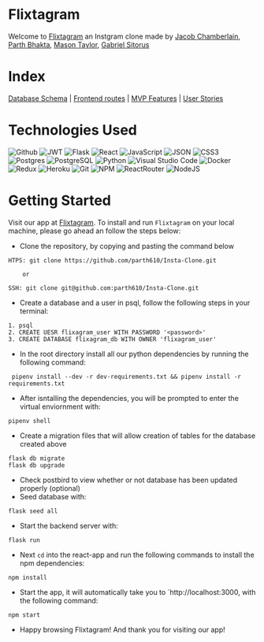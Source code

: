 # Flixtagram
Welcome to [Flixtagram](https://flixtagram.herokuapp.com/) an Instgram clone made by [Jacob Chamberlain](https://github.com/JacobDChamberlain), [Parth Bhakta](https://github.com/parth610), [Mason Taylor](https://github.com/masontaylor7), [Gabriel Sitorus](https://github.com/GabeS97?tab=repositories)

# Index
[Database Schema](https://github.com/parth610/Insta-Clone/wiki/Database-Schema) | [Frontend routes](https://github.com/parth610/Insta-Clone/wiki/Frontend-Routes) | [MVP Features](https://github.com/parth610/Insta-Clone/wiki/MVP-Features) | [User Stories](https://github.com/parth610/Insta-Clone/wiki/User-Stories)

# Technologies Used
![Github](https://img.shields.io/badge/GitHub-100000?style=for-the-badge&logo=github&logoColor=white)
![JWT](https://img.shields.io/badge/JWT-black?style=for-the-badge&logo=JSON%20web%20tokens)
![Flask](https://img.shields.io/badge/flask-%23000.svg?style=for-the-badge&logo=flask&logoColor=white)
![React](https://img.shields.io/badge/react-%2320232a.svg?style=for-the-badge&logo=react&logoColor=%2361DAFB)
![JavaScript](https://img.shields.io/badge/javascript-%23323330.svg?style=for-the-badge&logo=javascript&logoColor=%23F7DF1E)
![JSON](https://img.shields.io/badge/json-5E5C5C?style=for-the-badge&logo=json&logoColor=white)
![CSS3](https://img.shields.io/badge/css3-%231572B6.svg?style=for-the-badge&logo=css3&logoColor=white)
![Postgres](https://img.shields.io/badge/postgres-%23316192.svg?style=for-the-badge&logo=postgresql&logoColor=white)
![PostgreSQL](https://img.shields.io/badge/PostgreSQL-316192?style=for-the-badge&logo=postgresql&logoColor=white)
![Python](https://img.shields.io/badge/python-3670A0?style=for-the-badge&logo=python&logoColor=ffdd54)
![Visual Studio Code](https://img.shields.io/badge/Visual%20Studio%20Code-0078d7.svg?style=for-the-badge&logo=visual-studio-code&logoColor=white)
![Docker](https://img.shields.io/badge/docker-%230db7ed.svg?style=for-the-badge&logo=docker&logoColor=white)
![Redux](https://img.shields.io/badge/redux-%23593d88.svg?style=for-the-badge&logo=redux&logoColor=white)
![Heroku](https://img.shields.io/badge/heroku-%23430098.svg?style=for-the-badge&logo=heroku&logoColor=white)
![Git](https://img.shields.io/badge/git-%23F05033.svg?style=for-the-badge&logo=git&logoColor=white)
![NPM](https://img.shields.io/badge/npm-CB3837?style=for-the-badge&logo=npm&logoColor=white)
![ReactRouter](https://img.shields.io/badge/React_Router-CA4245?style=for-the-badge&logo=react-router&logoColor=white)
![NodeJS](https://img.shields.io/badge/node.js-6DA55F?style=for-the-badge&logo=node.js&logoColor=white)

# Getting Started

Visit our app at [Flixtagram](https://flixtagram.herokuapp.com/). To install and run `Flixtagram` on your local machine, please go ahead an follow the steps below:

- Clone the repository, by copying and pasting the command below
```
HTPS: git clone https://github.com/parth610/Insta-Clone.git

    or

SSH: git clone git@github.com:parth610/Insta-Clone.git
```
- Create a database and a user in psql, follow the following steps in your terminal:
```
1. psql
2. CREATE UESR flixagram_user WITH PASSWORD '<password>'
3. CREATE DATABASE flixagram_db WITH OWNER 'flixagram_user'
```
- In the root directory install all our python dependencies by running the following command:
```
 pipenv install --dev -r dev-requirements.txt && pipenv install -r requirements.txt
 ```
- After isntalling the dependencies, you will be prompted to enter the virtual enviornment with:
```
pipenv shell
```
- Create a migration files that will allow creation of tables for the database created above
```
flask db migrate
flask db upgrade
```
- Check postbird to view whether or not database has been updated properly (optional)
- Seed database with:
```
flask seed all
```
- Start the backend server with:
```
flask run
```
- Next `cd` into the react-app and run the following commands to install the npm dependencies:
```
npm install
```
- Start the app, it will automatically take you to `http://localhost:3000, with the following command:
```
npm start
```
- Happy browsing Flixtagram! And thank you for visiting our app!

